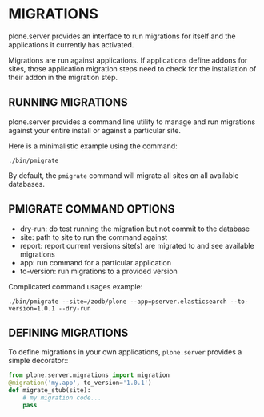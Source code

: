 # MIGRATIONS

plone.server provides an interface to run migrations for itself and the applications
it currently has activated.

Migrations are run against applications. If applications define addons for sites,
those application migration steps need to check for the installation of their
addon in the migration step.


## RUNNING MIGRATIONS

plone.server provides a command line utility to manage and run migrations
against your entire install or against a particular site.


Here is a minimalistic example using the command:

```
./bin/pmigrate
```

By default, the `pmigrate` command will migrate all sites on all available
databases.


## PMIGRATE COMMAND OPTIONS

* dry-run: do test running the migration but not commit to the database
* site: path to site to run the command against
* report: report current versions site(s) are migrated to and see available migrations
* app: run command for a particular application
* to-version: run migrations to a provided version


Complicated command usages example:

```
./bin/pmigrate --site=/zodb/plone --app=pserver.elasticsearch --to-version=1.0.1 --dry-run
```


## DEFINING MIGRATIONS

To define migrations in your own applications, `plone.server` provides a simple
decorator::

```python
from plone.server.migrations import migration
@migration('my.app', to_version='1.0.1')
def migrate_stub(site):
    # my migration code...
    pass
```
